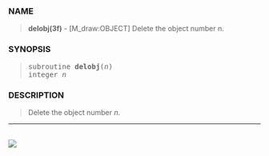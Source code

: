 <?
<body>
  <a name="top" id="top"></a>
  <div id="Container">
    <div id="Content">
      <div class="c88">
      </div><a name="0"></a>
      <h3><a name="0">NAME</a></h3>
      <blockquote>
        <b>delobj(3f)</b> - [M_draw:OBJECT] Delete the object number n. <b></b>
      </blockquote><a name="contents" id="contents"></a>
      <h3><a name="3">SYNOPSIS</a></h3>
      <blockquote>
        <pre>
subroutine <b>delobj</b>(<i>n</i>)
integer <i>n</i>
</pre>
      </blockquote><a name="2"></a>
      <h3><a name="2">DESCRIPTION</a></h3>
      <blockquote>
        Delete the object number <i>n</i>.
      </blockquote>
      <hr />
      <br />
      <div class="c88"><img src="../images/delobj.3m_draw.gif" /></div>
    </div>
  </div>
</body>
